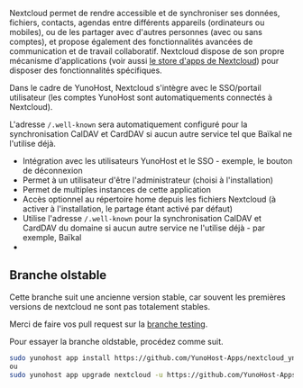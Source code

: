 Nextcloud permet de rendre accessible et de synchroniser ses données, fichiers, contacts, agendas entre différents appareils (ordinateurs ou mobiles), ou de les partager avec d'autres personnes (avec ou sans comptes), et propose également des fonctionnalités avancées de communication et de travail collaboratif. Nextcloud dispose de son propre mécanisme d'applications (voir aussi [le store d'apps de Nextcloud](https://apps.nextcloud.com/)) pour disposer des fonctionnalités spécifiques.

Dans le cadre de YunoHost, Nextcloud s'intègre avec le SSO/portail utilisateur (les comptes YunoHost sont automatiquements connectés à Nextcloud).

L'adresse `/.well-known` sera automatiquement configuré pour la synchronisation CalDAV et CardDAV si aucun autre service tel que Baïkal ne l'utilise déjà.

- Intégration avec les utilisateurs YunoHost et le SSO - exemple, le bouton de déconnexion
- Permet à un utilisateur d'être l'administrateur (choisi à l'installation)
- Permet de multiples instances de cette application
- Accès optionnel au répertoire home depuis les fichiers Nextcloud (à activer à l'installation, le partage étant activé par défaut)
- Utilise l'adresse `/.well-known` pour la synchronisation CalDAV et CardDAV du domaine si aucun autre service ne l'utilise déjà - par exemple, Baïkal
-

## Branche olstable

Cette branche suit une ancienne version stable, car souvent les premières versions de nextcloud ne sont pas totalement stables.

Merci de faire vos pull request sur la [branche testing](https://github.com/YunoHost-Apps/nextcloud_ynh/tree/testing).

Pour essayer la branche oldstable, procédez comme suit.

```bash
sudo yunohost app install https://github.com/YunoHost-Apps/nextcloud_ynh/tree/oldstable --debug
ou
sudo yunohost app upgrade nextcloud -u https://github.com/YunoHost-Apps/nextcloud_ynh/tree/oldstable --debug
```
